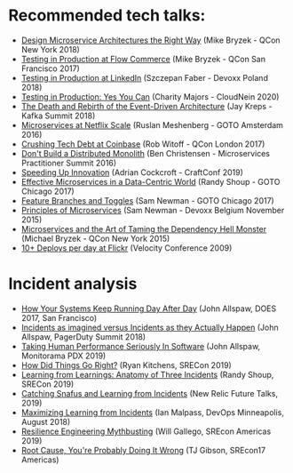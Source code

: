 # Recommended tech talks:
* [Design Microservice Architectures the Right Way](https://www.infoq.com/presentations/microservices-arch-infrastructure-cd) (Mike Bryzek - QCon New York 2018)
* [Testing in Production at Flow Commerce](https://www.youtube.com/watch?v=9C0efJkT0Hg) (Mike Bryzek - QCon San Francisco 2017)
* [Testing in Production at LinkedIn](https://www.youtube.com/watch?v=lbO6INBICpQ) (Szczepan Faber - Devoxx Poland 2018)
* [Testing in Production: Yes You Can](https://www.youtube.com/watch?v=9rlEatI-6Ks) (Charity Majors - CloudNein 2020)
* [The Death and Rebirth of the Event-Driven Architecture](https://www.youtube.com/watch?v=gsUZ6RYmL1s) (Jay Kreps - Kafka Summit 2018)
* [Microservices at Netflix Scale](https://www.youtube.com/watch?v=57UK46qfBLY) (Ruslan Meshenberg - GOTO Amsterdam 2016)
* [Crushing Tech Debt at Coinbase](https://www.youtube.com/watch?v=KaK2lAj1B-Q) (Rob Witoff - QCon London 2017)
* [Don't Build a Distributed Monolith](https://www.youtube.com/watch?v=-czp0Y4Z36Y) (Ben Christensen - Microservices Practitioner Summit 2016)
* [Speeding Up Innovation](https://www.youtube.com/watch?v=rnygCAvVBj8) (Adrian Cockcroft - CraftConf 2019)
* [Effective Microservices in a Data-Centric World](https://www.youtube.com/watch?v=whi0T1a4cWU) (Randy Shoup - GOTO Chicago 2017)
* [Feature Branches and Toggles](https://www.youtube.com/watch?v=lqRQYEHAtpk) (Sam Newman - GOTO Chicago 2017)
* [Principles of Microservices](https://www.youtube.com/watch?v=PFQnNFe27kU) (Sam Newman - Devoxx Belgium November 2015)
* [Microservices and the Art of Taming the Dependency Hell Monster](https://www.infoq.com/presentations/microservices-dependencies) (Michael Bryzek - QCon New York 2015)
* [10+ Deploys per day at Flickr](https://www.youtube.com/watch?v=LdOe18KhtT4) (Velocity Conference 2009)

# Incident analysis
* [How Your Systems Keep Running Day After Day](https://www.youtube.com/watch?v=xA5U85LSk0M) (John Allspaw, DOES 2017, San Francisco)
* [Incidents as imagined versus Incidents as they Actually Happen](https://www.youtube.com/watch?v=8DtzmV1jiyQ) (John Allspaw, PagerDuty Summit 2018)
* [Taking Human Performance Seriously In Software](https://www.youtube.com/watch?v=VgsRXPoYmwM) (John Allspaw, Monitorama PDX 2019)
* [How Did Things Go Right?](https://www.youtube.com/watch?v=5-2jMlsPqc8) (Ryan Kitchens, SRECon 2019)
* [Learning from Learnings: Anatomy of Three Incidents](https://www.youtube.com/watch?v=n-dAVgIpJHo) (Randy Shoup, SRECon 2019)
* [Catching Snafus and Learning from Incidents](https://www.youtube.com/watch?v=ztBpr705gE4) (New Relic Future Talks, 2019)
* [Maximizing Learning from Incidents](https://www.youtube.com/watch?v=oJwpyf0qJvo) (Ian Malpass, DevOps Minneapolis, August 2018)
* [Resilience Engineering Mythbusting](https://www.youtube.com/watch?v=LOP_89JB_U8) (Will Gallego, SREcon Americas 2019)
* [Root Cause, You're Probably Doing It Wrong](https://www.youtube.com/watch?v=kIi__Owtp8o) (TJ Gibson, SREcon17 Americas)
